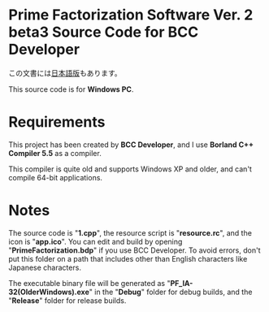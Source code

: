 # Prime Factorization Software Ver. 2 beta3 Source Code for BCC Developer
この文書には[日本語版](readme.md)もあります。

This source code is for **Windows PC**.

# Requirements
This project has been created by **BCC Developer**, and I use **Borland C++ Compiler 5.5** as a compiler.

This compiler is quite old and supports Windows XP and older, and can't compile 64-bit applications.

# Notes
The source code is "**1.cpp**", the resource script is "**resource.rc**", and the icon is "**app.ico**". You can edit and build by opening "**PrimeFactorization.bdp**" if you use BCC Developer. To avoid errors, don't put this folder on a path that includes other than English characters like Japanese characters.

The executable binary file will be generated as "**PF_IA-32(OlderWindows).exe**" in the "**Debug**" folder for debug builds, and the "**Release**" folder for release builds.